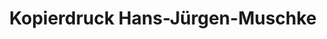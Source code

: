 ---
title: "Kopierdruck Hans-Jürgen-Muschke"
url: /berlin/kopierdruck-hans-juergen-muschke/
shop: Kopieren
---